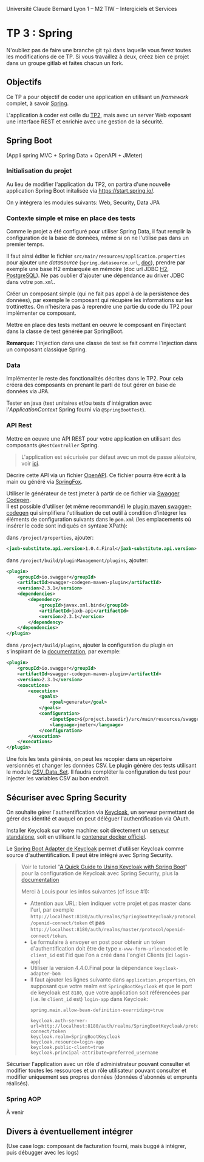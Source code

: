 Université Claude Bernard Lyon 1 – M2 TIW – Intergiciels et Services

# TP 3 : Spring

N'oubliez pas de faire une branche git `tp3` dans laquelle vous ferez toutes les modifications de ce TP.
Si vous travaillez à deux, créez bien ce projet dans un groupe gitlab et faites chacun un fork.

## Objectifs

Ce TP a pour objectif de coder une application en utilisant un _framework_ complet, à savoir [Spring](https://spring.io).

L'application à coder est celle du [TP2](../tp2/README.md), mais avec un server Web exposant une interface REST et enrichie avec une gestion de la sécurité.

## Spring Boot 

(Appli spring MVC + Spring Data + OpenAPI + JMeter)

### Initialisation du projet

Au lieu de modifier l'application du TP2, on partira d'une nouvelle application Spring Boot initalisée via https://start.spring.io/.

On y intégrera les modules suivants: Web, Security, Data JPA


### Contexte simple et mise en place des tests

Comme le projet a été configuré pour utiliser Spring Data, il faut remplir la configuration de la base de données, même si on ne l'utilise pas dans un premier temps.

Il faut ainsi éditer le fichier `src/main/resources/application.properties` pour ajouter une _datasource_ (`spring.datasource.url`, [doc](https://docs.spring.io/spring-boot/docs/2.2.0.RELEASE/reference/html/appendix-application-properties.html#data-properties)), prendre par exemple une base H2 embarquée en mémoire (doc url JDBC [H2](http://h2database.com/html/features.html#in_memory_databases), [PostgreSQL](https://jdbc.postgresql.org/documentation/head/connect.html)).
Ne pas oublier d'ajouter une dépendance au driver JDBC dans votre `pom.xml`.

Créer un composant simple (qui ne fait pas appel à de la persistence des données), par exemple le composant qui récupère les informations sur les trottinettes.
On n'hésitera pas à reprendre une partie du code du TP2 pour implémenter ce composant.

Mettre en place des tests mettant en oeuvre le composant en l'injectant dans la classe de test générée par SpringBoot.

**Remarque:** l'injection dans une classe de test se fait comme l'injection dans un composant classique Spring.

### Data

Implémenter le reste des fonctionalités décrites dans le TP2.
Pour cela créera des composants en prenant le parti de tout gérer en base de données via JPA.

Tester en java (test unitaires et/ou tests d'intégration avec l'_ApplicationContext_ Spring fourni via `@SpringBootTest`).

### API Rest

Mettre en oeuvre une API REST pour votre application en utilisant des composants `@RestController` Spring.

> L'application est sécurisée par défaut avec un mot de passe aléatoire, voir [ici](https://docs.spring.io/spring-security/site/docs/5.2.1.RELEASE/reference/htmlsingle/#starting-hello-spring-security-boot).

Décrire cette API via un fichier [OpenAPI](https://swagger.io/specification/). 
Ce fichier pourra être écrit à la main ou généré via [SpringFox](http://springfox.github.io/springfox/docs/current/).

Utiliser le générateur de test jmeter à partir de ce fichier via [Swagger Codegen](https://swagger.io/tools/swagger-codegen/).  
Il est possible d'utiliser (et même recommandé) le [plugin maven swagger-codegen](https://github.com/swagger-api/swagger-codegen/tree/master/modules/swagger-codegen-maven-plugin) qui simplifiera l'utilisation de cet outil à condition d'intégrer les éléments de configuration suivants dans le `pom.xml` (les emplacements où insérer le code sont indiqués en syntaxe XPath):

dans `/project/properties`, ajouter:
```xml
<jaxb-substitute.api.version>1.0.4.Final</jaxb-substitute.api.version>
```

dans `/project/build/pluginManagement/plugins`, ajouter:
```xml
<plugin>
    <groupId>io.swagger</groupId>
    <artifactId>swagger-codegen-maven-plugin</artifactId>
    <version>2.3.1</version>
    <dependencies>
        <dependency>
            <groupId>javax.xml.bind</groupId>
            <artifactId>jaxb-api</artifactId>
            <version>2.3.1</version>
        </dependency>
    </dependencies>
</plugin>
```

dans `/project/build/plugins`, ajouter la configuration du plugin en s'inspirant de la [documentation](https://github.com/swagger-api/swagger-codegen/blob/master/modules/swagger-codegen-maven-plugin/README.md), par exemple:
```xml
<plugin>
    <groupId>io.swagger</groupId>
    <artifactId>swagger-codegen-maven-plugin</artifactId>
    <version>2.3.1</version>
    <executions>
        <execution>
            <goals>
                <goal>generate</goal>
            </goals>
            <configuration>
                <inputSpec>${project.basedir}/src/main/resources/swagger.yaml</inputSpec>
                <language>jmeter</language>
            </configuration>
        </execution>
    </executions>
</plugin>
```

Une fois les tests générés, on peut les recopier dans un répertoire versionnés et changer les données CSV.
Le plugin génère des tests utilisant le module [CSV_Data_Set](https://jmeter.apache.org/usermanual/component_reference.html#CSV_Data_Set_Config). 
Il faudra compléter la configuration du test pour injecter les variables CSV au bon endroit.


## Sécuriser avec Spring Security

On souhaite gérer l'authentification via [Keycloak](https://www.keycloak.org), un serveur permettant de gérer des identité et auquel on peut déléguer l'authentification via OAuth.

Installer Keycloak sur votre machine: soit directement un [serveur standalone](https://www.keycloak.org/downloads.html), soit en utilisant le [conteneur docker officiel](https://hub.docker.com/r/jboss/keycloak).

Le [Spring Boot Adapter de Keycloak](https://www.keycloak.org/docs/latest/securing_apps/index.html#_spring_boot_adapter) permet d'utiliser Keycloak comme source d'authentification. 
Il peut être intégré avec Spring Security.

> Voir le tutoriel "[A Quick Guide to Using Keycloak with Spring Boot](https://www.baeldung.com/spring-boot-keycloak)" pour la configuration de Keycloak avec Spring Security, plus la [documentation](https://www.keycloak.org/docs/latest/securing_apps/index.html#_spring_security_adapter)
>
> Merci à Louis pour les infos suivantes (cf issue #1):
>
> - Attention aux URL: bien indiquer votre projet et pas master dans l'url, par exemple `http://localhost:8180/auth/realms/SpringBootKeycloak/protocol/openid-connect/token` et **pas** `http://localhost:8180/auth/realms/master/protocol/openid-connect/token`.
> - Le formulaire à envoyer en post pour obtenir un token d'authentification doit être de type `x-www-form-urlencoded` et le `client_id` est l'id que l'on a créé dans l'onglet Clients (ici `login-app`)
> - Utiliser la version 4.4.0.Final pour la dépendance `keycloak-adapter-bom`
> - Il faut ajouter les lignes suivante dans `application.properties`, en supposant que votre realm est  `SpringBootKeycloak` et que le port de keycloak est `8180`, que votre application soit référencées par (i.e. le `client_id` est) `login-app` dans Keycloak:
>   ```properties
>   spring.main.allow-bean-definition-overriding=true
>   
>   keycloak.auth-server-url=http://localhost:8180/auth/realms/SpringBootKeycloak/protocol/openid-connect/token
>   keycloak.realm=SpringBootKeycloak
>   keycloak.resource=login-app
>   keycloak.public-client=true
>   keycloak.principal-attribute=preferred_username
>   ```

Sécuriser l'application avec un rôle d'administrateur pouvant consulter et modifier toutes les ressources et un rôle utilisateur pouvant consulter et modifier uniquement ses propres données (données d'abonnés et emprunts réalisés).

### Spring AOP

À venir

## Divers à éventuellement intégrer

(Use case logs: composant de facturation fourni, mais buggé à intégrer, puis débugger avec les logs)

